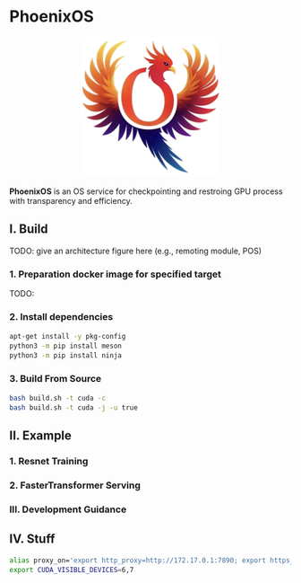 # PhoenixOS

<div align="center">
    <img src="./docs/pos_logo_small.png" width="250px" />
</div>

**PhoenixOS** is an OS service for checkpointing and restroing GPU process with transparency and efficiency.

## I. Build

TODO: give an architecture figure here (e.g., remoting module, POS)

### 1. Preparation docker image for specified target

TODO:

### 2. Install dependencies

```bash
apt-get install -y pkg-config
python3 -m pip install meson
python3 -m pip install ninja
```

### 3. Build From Source

```bash
bash build.sh -t cuda -c
bash build.sh -t cuda -j -u true
```

## II. Example

### 1. Resnet Training

### 2. FasterTransformer Serving

### III. Development Guidance

## IV. Stuff

```bash
alias proxy_on='export http_proxy=http://172.17.0.1:7890; export https_proxy=http://172.17.0.1:7890; export all_proxy=http://172.17.0.1:7890; export HTTP_PROXY=http://172.17.0.1:7890; export HTTPS_PROXY=http://172.17.0.1:7890; export ALL_PROXY=http://172.17.0.1:7890'
export CUDA_VISIBLE_DEVICES=6,7
```
